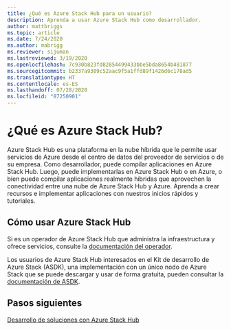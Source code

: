 ```yaml
---
title: ¿Qué es Azure Stack Hub para un usuario?
description: Aprenda a usar Azure Stack Hub como desarrollador.
author: mattbriggs
ms.topic: article
ms.date: 7/24/2020
ms.author: mabrigg
ms.reviewer: sijuman
ms.lastreviewed: 3/19/2020
ms.openlocfilehash: 7c930b823fd82854499433bbe5bda8654b481877
ms.sourcegitcommit: b2337a9309c52aac9f5a1ffd89f1426d6c178ad5
ms.translationtype: HT
ms.contentlocale: es-ES
ms.lasthandoff: 07/28/2020
ms.locfileid: "87250901"
---
```

# <a name="what-is-azure-stack-hub"></a>¿Qué es Azure Stack Hub?

Azure Stack Hub es una plataforma en la nube híbrida que le permite usar servicios de Azure desde el centro de datos del proveedor de servicios o de su empresa. Como desarrollador, puede compilar aplicaciones en Azure Stack Hub. Luego, puede implementarlas en Azure Stack Hub o en Azure, o bien puede compilar aplicaciones realmente híbridas que aprovechen la conectividad entre una nube de Azure Stack Hub y Azure. Aprenda a crear recursos e implementar aplicaciones con nuestros inicios rápidos y tutoriales.

## <a name="how-to-use-azure-stack-hub"></a>Cómo usar Azure Stack Hub

Si es un operador de Azure Stack Hub que administra la infraestructura y ofrece servicios, consulte la [documentación del operador](../operator/index.yml).

Los usuarios de Azure Stack Hub interesados en el Kit de desarrollo de Azure Stack (ASDK), una implementación con un único nodo de Azure Stack que se puede descargar y usar de forma gratuita, pueden consultar la [documentación de ASDK](../asdk/index.yml).

## <a name="next-steps"></a>Pasos siguientes

[Desarrollo de soluciones con Azure Stack Hub](azure-stack-dev-start.md)
